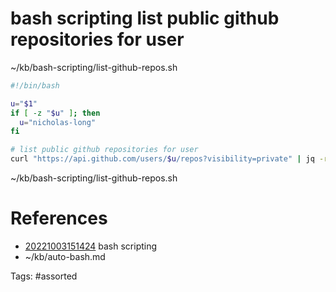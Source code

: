# bash scripting list public github repositories for user
~/kb/bash-scripting/list-github-repos.sh
```bash
#!/bin/bash

u="$1"
if [ -z "$u" ]; then
  u="nicholas-long"
fi

# list public github repositories for user
curl "https://api.github.com/users/$u/repos?visibility=private" | jq -r '.[].html_url'
```

~/kb/bash-scripting/list-github-repos.sh
# References
- [20221003151424](/zet/20221003151424/README.md) bash scripting
- ~/kb/auto-bash.md

Tags:
    #assorted
